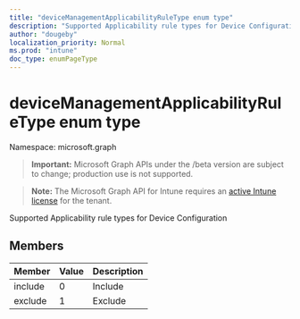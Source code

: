 ```yaml
---
title: "deviceManagementApplicabilityRuleType enum type"
description: "Supported Applicability rule types for Device Configuration"
author: "dougeby"
localization_priority: Normal
ms.prod: "intune"
doc_type: enumPageType
---
```


# deviceManagementApplicabilityRuleType enum type

Namespace: microsoft.graph

> **Important:** Microsoft Graph APIs under the /beta version are subject to change; production use is not supported.

> **Note:** The Microsoft Graph API for Intune requires an [active Intune license](https://go.microsoft.com/fwlink/?linkid=839381) for the tenant.

Supported Applicability rule types for Device Configuration

## Members
|Member|Value|Description|
|:---|:---|:---|
|include|0|Include|
|exclude|1|Exclude|



